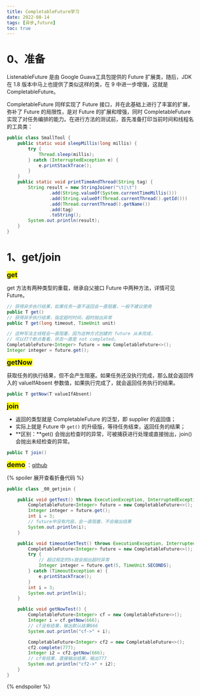 ```yaml
---
title: CompletableFuture学习
date: 2022-08-14
tags: [异步,future]
toc: true
---
```



# 0、准备

ListenableFuture 是由 Google Guava工具包提供的 Future 扩展类，随后，JDK 在 1.8 版本中马上也提供了类似这样的类，在 9 中进一步增强，这就是 CompletableFuture。

<!--more-->

CompletableFuture 同样实现了 Future 接口，并在此基础上进行了丰富的扩展，弥补了 Future 的局限性，是对 Future 的扩展和增强，同时 CompletableFuture 实现了对任务编排的能力。在进行方法的测试前，首先准备打印当前时间和线程名的工具类：

```java
public class SmallTool {
    public static void sleepMillis(long millis) {
        try {
            Thread.sleep(millis);
        } catch (InterruptedException e) {
            e.printStackTrace();
        }
    }
    public static void printTimeAndThread(String tag) {
        String result = new StringJoiner("\t|\t")
                .add(String.valueOf(System.currentTimeMillis()))
                .add(String.valueOf(Thread.currentThread().getId()))
                .add(Thread.currentThread().getName())
                .add(tag)
                .toString();
        System.out.println(result);
    }
}
```

# 1、get/join

<font size=4 style="font-weight:bold;background:yellow;">get</font>

get 方法有两种类型的重载，继承自父接口 Future 中两种方法，详情可见 Future。

```java
// 获得异步执行结果，如果任务一直不返回会一直阻塞，一般不建议使用
public T get()
// 获得异步执行结果，指定超时时间，超时抛出异常
public T get(long timeout, TimeUnit unit)
```

```java
// 这种写法主线程会一直阻塞，因为这种方式创建的 future 从未完成，
// 可以打个断点看看，状态一直是 not completed。
CompletableFuture<Integer> future = new CompletableFuture<>();
Integer integer = future.get();
```

<font size=4 style="font-weight:bold;background:yellow;">getNow</font>

获取任务的执行结果，但不会产生阻塞。如果任务还没执行完成，那么就会返回传入的 valueIfAbsent 参数值，如果执行完成了，就会返回任务执行的结果。

```java
public T getNow(T valueIfAbsent)
```

<font size=4 style="font-weight:bold;background:yellow;">join</font>

- 返回的类型就是 CompletableFuture 的泛型，即 supplier 的返回值；
- 实际上就是 Future 中 `get()` 的升级版，等待任务结束，返回任务的结果；
- **区别：**get() 会抛出检查时的异常，可被捕获进行处理或直接抛出，join() 会抛出未经检查的异常。

```java
public T join()
```

<font size=4 style="font-weight:bold;background:yellow;">demo</font> ：[github](https://github.com/haining820/study-projects/blob/main/future-study/src/main/java/com/haining820/futureapi/_00_getjoin.java)

{% spoiler 展开查看折叠代码 %}

```java
public class _00_getjoin {

    public void getTest() throws ExecutionException, InterruptedException {
        CompletableFuture<Integer> future = new CompletableFuture<>();
        Integer integer = future.get();
        int i = 3;
        // future中没有内容，会一直阻塞，不会输出结果
        System.out.println(i);
    }

    public void timeoutGetTest() throws ExecutionException, InterruptedException {
        CompletableFuture<Integer> future = new CompletableFuture<>();
        try {
            // 超过规定的5s就会抛出超时异常
            Integer integer = future.get(5, TimeUnit.SECONDS);
        } catch (TimeoutException e) {
            e.printStackTrace();
        }
        int i = 3;
        System.out.println(i);
    }

    public void getNowTest() {
        CompletableFuture<Integer> cf = new CompletableFuture<>();
        Integer i = cf.getNow(666);
        // cf没有结果，输出默认结果666
        System.out.println("cf->" + i);

        CompletableFuture<Integer> cf2 = new CompletableFuture<>();
        cf2.complete(777);
        Integer i2 = cf2.getNow(666);
        // cf有结果，直接输出结果，输出777
        System.out.println("cf2->" + i2);
    }
}
```

{% endspoiler %}



